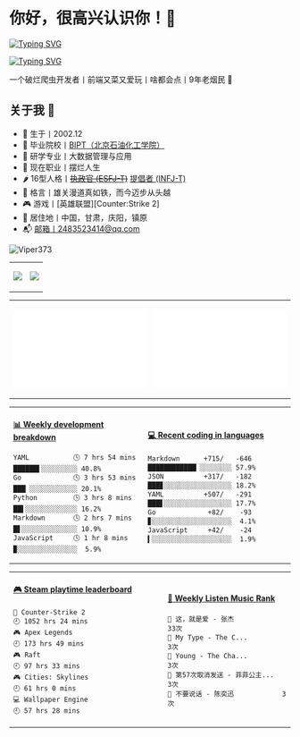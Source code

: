 # 你好，很高兴认识你！👋

[![Typing SVG](https://readme-typing-svg.demolab.com?font=Poppins&weight=600&size=25&letterSpacing=0.15rem&duration=3000&color=FF53B4&vCenter=true&multiline=true&width=435&height=45&lines=Viper373%E4%B8%A8%E5%B0%8F%E6%9A%AE%E7%AC%99)](https://git.io/typing-svg)

[![Typing SVG](https://readme-typing-svg.demolab.com?font=Concert+One&size=25&letterSpacing=0.1rem&duration=3000&color=08D2AB&vCenter=true&multiline=true&width=435&height=80&lines=A+Python+Developer;Always+Debug+Life)](https://git.io/typing-svg)

一个破烂爬虫开发者丨前端又菜又爱玩丨啥都会点丨9年老烟民 🤣

## 关于我 🎨

- 🙁 生于丨2002.12
- 🏫 毕业院校丨[BIPT（北京石油化工学院）](https://www.bipt.edu.cn)
- 🎯 研学专业丨大数据管理与应用
- 🌊 现在职业丨摆烂人生
- 🌶
  16型人格丨<del>[执政官 (ESFJ-T)](https://www.16personalities.com/ch/esfj-人格)</del>
  [提倡者 (INFJ-T)](https://www.16personalities.com/ch/infj-人格)
- 🌱 格言丨雄关漫道真如铁，而今迈步从头越
- 🎮 游戏丨[英雄联盟][Counter:Strike 2]
- 🚩 居住地丨中国，甘肃，庆阳，镇原
- 📬 邮箱丨2483523414@qq.com

![Viper373](https://count.getloli.com/@Viper373?name=Viper373&theme=booru-lewd&padding=7&offset=0&align=top&scale=1&pixelated=1&darkmode=auto)

<table>
<tr>
<td>

![](https://github-readme-stats-one-iota-51.vercel.app/api?username=Viper373&show_icons=true&theme=vue&locale=cn&count_private=true)

</td>
<td>

![](https://cdn.jsdelivr.net/gh/Viper373/metrics@master/metrics.plugin.skyline.city.svg)

</td>
</tr>
</table>

<table>
<tr>
<td>


![](https://raw.githubusercontent.com/Viper373/github-stats/master/generated/overview.svg#gh-light-mode-only)


</td>
<td>

![](https://raw.githubusercontent.com/Viper373/github-stats/master/generated/languages.svg#gh-light-mode-only)

</td>
</tr>
</table>

<table>
<tr>
<td>


<!-- waka-box start -->
#### <a href="https://gist.github.com/8d9a3ebff6996f580d88012e6c6e02e6" target="_blank">📊 Weekly development breakdown</a>
```text
YAML           🕓 7 hrs 54 mins ██████▌░░░░░░░░░ 40.8%
Go             🕓 3 hrs 53 mins ███▏░░░░░░░░░░░░ 20.1%
Python         🕓 3 hrs 8 mins  ██▌░░░░░░░░░░░░░ 16.2%
Markdown       🕓 2 hrs 7 mins  █▋░░░░░░░░░░░░░░ 10.9%
JavaScript     🕓 1 hr 8 mins   ▉░░░░░░░░░░░░░░░  5.9%
```
<!-- Powered by https://github.com/YouEclipse/waka-box-go . -->
<!-- waka-box end -->

</td>
<td>

<!-- lang-box start -->
#### <a href="https://gist.github.com/f12b1909e28c47d7343c80b9590fe61c" target="_blank">💻 Recent coding in languages</a>
```text
Markdown      +715/   -646 ████████████▏░░░░░░░░ 57.9%
JSON          +317/   -182 ███▊░░░░░░░░░░░░░░░░░ 18.2%
YAML          +507/   -291 ███▋░░░░░░░░░░░░░░░░░ 17.7%
Go             +82/    -93 ▊░░░░░░░░░░░░░░░░░░░░  4.1%
JavaScript     +42/    -24 ▍░░░░░░░░░░░░░░░░░░░░  1.9%
```
<!-- Powered by https://github.com/Viper373/lang-box . -->
<!-- lang-box end -->

</td>
</tr>
</table>

<table>
<tr>
<td>

<!-- steam-box start -->
#### <a href="https://gist.github.com/64b6ce7b21a7d554b10b5a105b716ec7" target="_blank">🎮 Steam playtime leaderboard</a>
```text
🔫 Counter-Strike 2                 🕘 1052 hrs 24 mins
🎮 Apex Legends                     🕘 173 hrs 49 mins
🎮 Raft                             🕘 97 hrs 33 mins
🎮 Cities: Skylines                 🕘 61 hrs 0 mins
💻 Wallpaper Engine                 🕘 57 hrs 28 mins
```
<!-- Powered by https://github.com/YouEclipse/steam-box . -->
<!-- steam-box end -->

</td>
<td>

<!-- netease-music-box start -->
#### <a href="https://gist.github.com/0de3f9fc7f3078a800f738e25eccea54" target="_blank">🎵 Weekly Listen Music Rank</a>
```text
🥇 这，就是爱 - 张杰			33次    
🥈 My Type - The C...			3次    
🥉 Young - The Cha...			3次    
🏅 第57次取消发送 - 菲菲公主...			3次    
🏅 不要说话 - 陈奕迅			3次    
```
<!-- Powered by https://github.com/Viper373/netease-music-box-go . -->
<!-- netease-music-box end -->

</td>
</tr>
</table>

